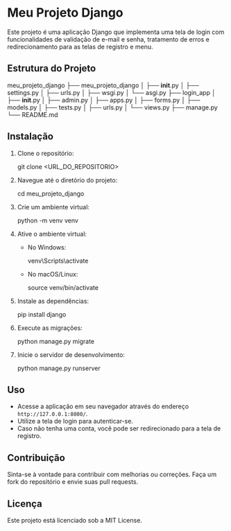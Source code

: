 # Meu Projeto Django

Este projeto é uma aplicação Django que implementa uma tela de login com funcionalidades de validação de e-mail e senha, tratamento de erros e redirecionamento para as telas de registro e menu.

## Estrutura do Projeto

meu_projeto_django
├── meu_projeto_django
│   ├── __init__.py
│   ├── settings.py
│   ├── urls.py
│   ├── wsgi.py
│   └── asgi.py
├── login_app
│   ├── __init__.py
│   ├── admin.py
│   ├── apps.py
│   ├── forms.py
│   ├── models.py
│   ├── tests.py
│   ├── urls.py
│   └── views.py
├── manage.py
└── README.md

## Instalação

1. Clone o repositório:
  
   git clone <URL_DO_REPOSITORIO>

2. Navegue até o diretório do projeto:
  
   cd meu_projeto_django
  
3. Crie um ambiente virtual:
  
   python -m venv venv
  
4. Ative o ambiente virtual:
   - No Windows:

     venv\Scripts\activate

   - No macOS/Linux:

     source venv/bin/activate

5. Instale as dependências:
  
   pip install django
  
6. Execute as migrações:
  
   python manage.py migrate

7. Inicie o servidor de desenvolvimento:

   python manage.py runserver
  
## Uso

- Acesse a aplicação em seu navegador através do endereço `http://127.0.0.1:8000/`.
- Utilize a tela de login para autenticar-se.
- Caso não tenha uma conta, você pode ser redirecionado para a tela de registro.

## Contribuição

Sinta-se à vontade para contribuir com melhorias ou correções. Faça um fork do repositório e envie suas pull requests.

## Licença

Este projeto está licenciado sob a MIT License.
